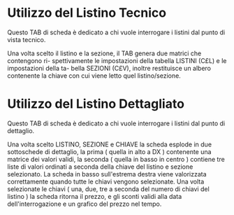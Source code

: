 # Utilizzo del Listino Tecnico

 Questo TAB di scheda è dedicato a chi vuole interrogare i listini dal punto di vista
 tecnico.

 Una volta scelto il listino e la sezione, il TAB genera due matrici che contengono ri-
 spettivamente le impostazioni della tabella LISTINI  (C£L) e le impostazioni della ta-
 bella SEZIONI (C£V), inoltre restituisce un albero contenente la chiave con cui viene
 letto quel listino/sezione.

# Utilizzo del Listino Dettagliato

Questo TAB di scheda è dedicato a chi vuole interrogare i listini dal punto di dettaglio.

Una volta scelto LISTINO, SEZIONE e CHIAVE la scheda esplode in due sottoschede di dettaglio, la prima ( quella in alto a DX ) contenente una matrice dei valori validi, la seconda ( quella in basso in centro ) contiene tre liste di valori ordinati a seconda della chiave del listino e sezione selezionato.
La scheda in basso sull'estrema destra viene valorizzata correttamente quando tutte le chiavi vengono selezionate. Una volta selezionate le chiavi ( una, due, tre a seconda del numero di chiavi del listino ) la scheda ritorna il prezzo, e gli sconti validi alla data dell'interrogazione e un grafico del prezzo nel tempo.
